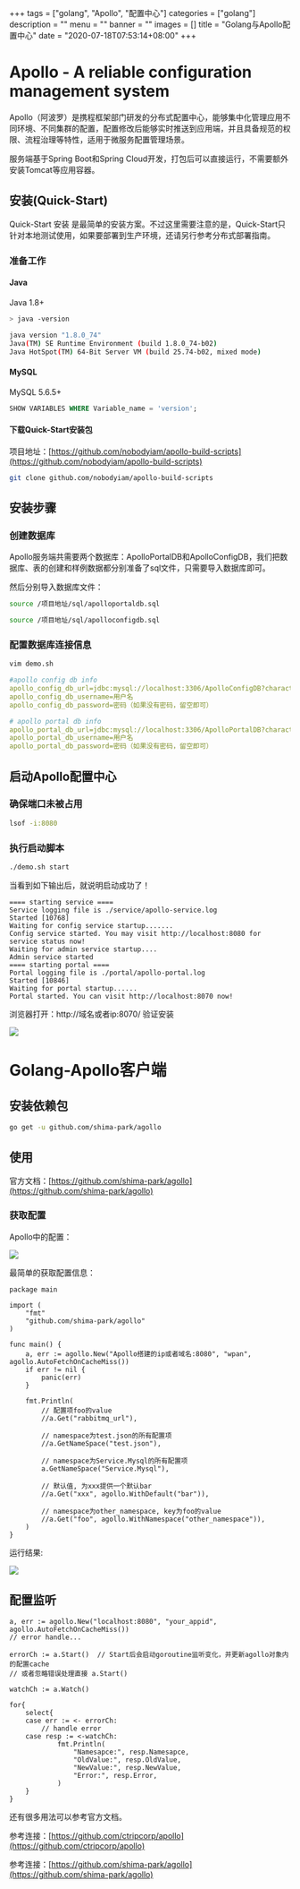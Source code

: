 +++
tags = ["golang", "Apollo", "配置中心"]
categories = ["golang"]
description = ""
menu = ""
banner = ""
images = []
title = "Golang与Apollo配置中心"
date = "2020-07-18T07:53:14+08:00"
+++


# Apollo - A reliable configuration management system

Apollo（阿波罗）是携程框架部门研发的分布式配置中心，能够集中化管理应用不同环境、不同集群的配置，配置修改后能够实时推送到应用端，并且具备规范的权限、流程治理等特性，适用于微服务配置管理场景。

服务端基于Spring Boot和Spring Cloud开发，打包后可以直接运行，不需要额外安装Tomcat等应用容器。

## 安装(Quick-Start)

Quick-Start 安装 是最简单的安装方案。不过这里需要注意的是，Quick-Start只针对本地测试使用，如果要部署到生产环境，还请另行参考分布式部署指南。

### 准备工作

#### Java

Java 1.8+

```sh
> java -version

java version "1.8.0_74"
Java(TM) SE Runtime Environment (build 1.8.0_74-b02)
Java HotSpot(TM) 64-Bit Server VM (build 25.74-b02, mixed mode)

```

#### MySQL

MySQL 5.6.5+

```sql
SHOW VARIABLES WHERE Variable_name = 'version';

```

#### 下载Quick-Start安装包

项目地址：[https://github.com/nobodyiam/apollo-build-scripts](https://github.com/nobodyiam/apollo-build-scripts)

```sh
git clone github.com/nobodyiam/apollo-build-scripts

```

## 安装步骤

### 创建数据库

Apollo服务端共需要两个数据库：ApolloPortalDB和ApolloConfigDB，我们把数据库、表的创建和样例数据都分别准备了sql文件，只需要导入数据库即可。

然后分别导入数据库文件：

```sh
source /项目地址/sql/apolloportaldb.sql

source /项目地址/sql/apolloconfigdb.sql

```

### 配置数据库连接信息

```sh
vim demo.sh

```

```yml
#apollo config db info
apollo_config_db_url=jdbc:mysql://localhost:3306/ApolloConfigDB?characterEncoding=utf8
apollo_config_db_username=用户名
apollo_config_db_password=密码（如果没有密码，留空即可）

# apollo portal db info
apollo_portal_db_url=jdbc:mysql://localhost:3306/ApolloPortalDB?characterEncoding=utf8
apollo_portal_db_username=用户名
apollo_portal_db_password=密码（如果没有密码，留空即可）

```

## 启动Apollo配置中心

### 确保端口未被占用

```sh
lsof -i:8080

```

### 执行启动脚本

```sh
./demo.sh start

```

当看到如下输出后，就说明启动成功了！

```log
==== starting service ====
Service logging file is ./service/apollo-service.log
Started [10768]
Waiting for config service startup.......
Config service started. You may visit http://localhost:8080 for service status now!
Waiting for admin service startup....
Admin service started
==== starting portal ====
Portal logging file is ./portal/apollo-portal.log
Started [10846]
Waiting for portal startup......
Portal started. You can visit http://localhost:8070 now!

```

浏览器打开：http://域名或者ip:8070/ 验证安装

![](https://oss.myxy99.cn/images/2020/07/18/20200718081558.png)

# Golang-Apollo客户端

## 安装依赖包

```sh
go get -u github.com/shima-park/agollo

```

## 使用

官方文档：[https://github.com/shima-park/agollo](https://github.com/shima-park/agollo)

### 获取配置

Apollo中的配置：

![](https://oss.myxy99.cn/images/2020/07/18/20200718083852.png)

最简单的获取配置信息：
```golang
package main

import (
	"fmt"
	"github.com/shima-park/agollo"
)

func main() {
	a, err := agollo.New("Apollo搭建的ip或者域名:8080", "wpan", agollo.AutoFetchOnCacheMiss())
	if err != nil {
		panic(err)
	}

	fmt.Println(
		// 配置项foo的value
		//a.Get("rabbitmq_url"),

		// namespace为test.json的所有配置项
		//a.GetNameSpace("test.json"),

		// namespace为Service.Mysql的所有配置项
		a.GetNameSpace("Service.Mysql"),
		
		// 默认值, 为xxx提供一个默认bar
		//a.Get("xxx", agollo.WithDefault("bar")),

		// namespace为other_namespace, key为foo的value
		//a.Get("foo", agollo.WithNamespace("other_namespace")),
	)
}

```

运行结果:

![](https://oss.myxy99.cn/images/2020/07/18/20200718083940.png)

## 配置监听

```golang
a, err := agollo.New("localhost:8080", "your_appid", agollo.AutoFetchOnCacheMiss())
// error handle...

errorCh := a.Start()  // Start后会启动goroutine监听变化，并更新agollo对象内的配置cache
// 或者忽略错误处理直接 a.Start()

watchCh := a.Watch()

for{
	select{
	case err := <- errorCh:
		// handle error
	case resp := <-watchCh:
			fmt.Println(
			    "Namesapce:", resp.Namesapce,
			    "OldValue:", resp.OldValue,
			    "NewValue:", resp.NewValue,
			    "Error:", resp.Error,
			)
	}
}

```

还有很多用法可以参考官方文档。


参考连接：[https://github.com/ctripcorp/apollo](https://github.com/ctripcorp/apollo)

参考连接：[https://github.com/shima-park/agollo](https://github.com/shima-park/agollo)